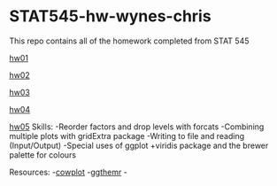 # STAT545-hw-wynes-chris

This repo contains all of the homework completed from STAT 545

[hw01](https://github.com/swynes/STAT545-hw01-wynes-chris)


[hw02](https://github.com/swynes/STAT545-hw-wynes-chris/tree/master/hw02)


[hw03](https://github.com/swynes/STAT545-hw-wynes-chris/tree/master/hw03)


[hw04](https://github.com/swynes/STAT545-hw-wynes-chris/tree/master/hw04)


[hw05](https://github.com/swynes/STAT545-hw-wynes-chris/tree/master/hw05)
  Skills: -Reorder factors and drop levels with forcats
          -Combining multiple plots with gridExtra package
          -Writing to file and reading (Input/Output)
          -Special uses of ggplot
            +viridis package and the brewer palette for colours
          
  Resources:  -[cowplot](https://cran.r-project.org/web/packages/cowplot/vignettes/introduction.html)
              -[ggthemr](https://www.rdocumentation.org/packages/ggthemr/versions/1.1.0)
              -

